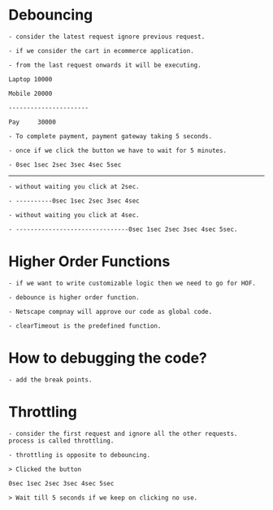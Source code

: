 # Debouncing

    - consider the latest request ignore previous request.

    - if we consider the cart in ecommerce application.

    - from the last request onwards it will be executing.

    Laptop 10000

    Mobile 20000

    ----------------------

    Pay     30000

    - To complete payment, payment gateway taking 5 seconds.

    - once if we click the button we have to wait for 5 minutes.

    - 0sec 1sec 2sec 3sec 4sec 5sec

---

    - without waiting you click at 2sec.

    - ----------0sec 1sec 2sec 3sec 4sec

    - without waiting you click at 4sec.

    - -------------------------------0sec 1sec 2sec 3sec 4sec 5sec.

# Higher Order Functions

    - if we want to write customizable logic then we need to go for HOF.

    - debounce is higher order function.

    - Netscape compnay will approve our code as global code.

    - clearTimeout is the predefined function.

# How to debugging the code?

    - add the break points.

# Throttling

    - consider the first request and ignore all the other requests. process is called throttling.

    - throttling is opposite to debouncing.

    > Clicked the button

    0sec 1sec 2sec 3sec 4sec 5sec

    > Wait till 5 seconds if we keep on clicking no use.
